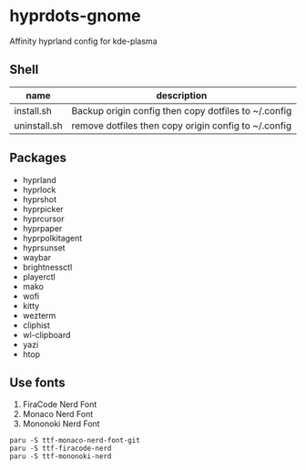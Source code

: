# hyprdots-gnome

Affinity hyprland config for kde-plasma

## Shell

| name         | description                                          |
| ------------ | ---------------------------------------------------- |
| install.sh   | Backup origin config then copy dotfiles to ~/.config |
| uninstall.sh | remove dotfiles then copy origin config to ~/.config |

## Packages

- hyprland
- hyprlock
- hyprshot
- hyprpicker
- hyprcursor
- hyprpaper
- hyprpolkitagent
- hyprsunset
- waybar
- brightnessctl
- playerctl
- mako
- wofi
- kitty
- wezterm
- cliphist
- wl-clipboard
- yazi
- htop

## Use fonts

1. FiraCode Nerd Font
2. Monaco Nerd Font
3. Mononoki Nerd Font

```shell
paru -S ttf-monaco-nerd-font-git
paru -S ttf-firacode-nerd
paru -S ttf-mononoki-nerd
```

